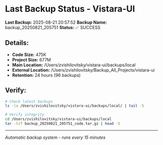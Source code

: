 # Last Backup Status - Vistara-UI

**Last Backup:** 2025-08-21 20:57:52
**Backup Name:** backup_20250821_205751
**Status:** ✅ SUCCESS

## Details:
- **Code Size:** 475K
- **Project Size:** 677M
- **Main Location:** /Users/zvishilovitsky/vistara-ui/backups/local
- **External Location:** /Users/zvishilovitsky/Backup_All_Projects/vistara-ui
- **Retention:** 24 hours (96 backups)

## Verify:
```bash
# Check latest backups
ls -la /Users/zvishilovitsky/vistara-ui/backups/local/ | tail -5

# Verify integrity
cd /Users/zvishilovitsky/vistara-ui/backups/local
tar -tzf backup_20250821_205751_code.tar.gz | head -5
```

---
*Automatic backup system - runs every 15 minutes*
